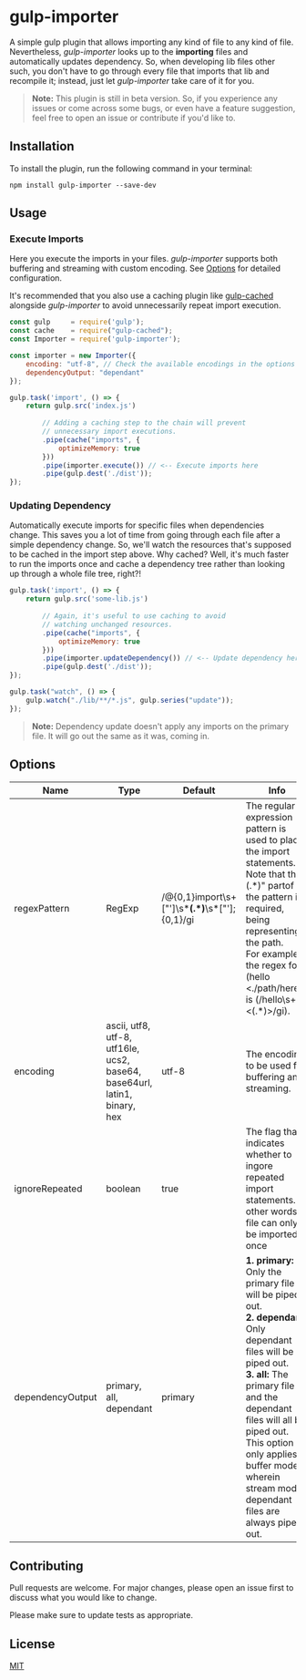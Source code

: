 # gulp-importer
A simple gulp plugin that allows importing any kind of file to any kind of file. Nevertheless, *gulp-importer* looks up to the **importing** files and automatically updates dependency. So, when developing lib files other such, you don't have to go through every file that imports that lib and recompile it; instead, just let *gulp-importer* take care of it for you.

> **Note:** This plugin is still in beta version. So, if you experience any issues or come across some bugs, or even have a feature suggestion, feel free to open an issue or contribute if you'd like to.

## Installation
To install the plugin, run the following command in your terminal:
```
npm install gulp-importer --save-dev
```

## Usage
### Execute Imports
Here you execute the imports in your files. *gulp-importer* supports both buffering and streaming with custom encoding. See [Options](https://github.com/salihkavaf/gulp-importer/blob/main/README.md#options) for detailed configuration.

It's recommended that you also use a caching plugin like [gulp-cached](https://www.npmjs.com/package/gulp-cached) alongside *gulp-importer* to avoid unnecessarily repeat import execution.
```js
const gulp     = require('gulp');
const cache    = require("gulp-cached");
const Importer = require('gulp-importer');

const importer = new Importer({
    encoding: "utf-8", // Check the available encodings in the options
    dependencyOutput: "dependant"
});

gulp.task('import', () => {
    return gulp.src('index.js')
    
        // Adding a caching step to the chain will prevent
        // unnecessary import executions.
        .pipe(cache("imports", {
            optimizeMemory: true
        }))
        .pipe(importer.execute()) // <-- Execute imports here
        .pipe(gulp.dest('./dist'));
});
```

### Updating Dependency
Automatically execute imports for specific files when dependencies change. This saves you a lot of time from going through each file after a simple dependency change. So, we'll watch the resources that's supposed to be cached in the import step above. Why cached? Well, it's much faster to run the imports once and cache a dependency tree rather than looking up through a whole file tree, right?!

```js
gulp.task('import', () => {
    return gulp.src('some-lib.js')
    
        // Again, it's useful to use caching to avoid
        // watching unchanged resources.
        .pipe(cache("imports", {
            optimizeMemory: true
        }))
        .pipe(importer.updateDependency()) // <-- Update dependency here
        .pipe(gulp.dest('./dist'));
});

gulp.task("watch", () => {
    gulp.watch("./lib/**/*.js", gulp.series("update"));
});
```
> **Note:** Dependency update doesn't apply any imports on the primary file. It will go out the same as it was, coming in.

## Options
| Name | Type | Default | Info |
|---|---|---|---|
| regexPattern | RegExp | /@{0,1}import\s+["']\s\*__(.\*)__\s\*["'];{0,1}/gi | The regular expression pattern is used to place the import statements. Note that the "(.\*)" partof  the pattern is required, being representing the path.<br>For example, the regex for (hello <./path/here>) is (/hello\s+<(.\*)>/gi). |
| encoding | ascii, utf8, utf-8, utf16le, ucs2, base64, base64url, latin1, binary, hex | utf-8 | The encoding to be used for buffering and streaming. |
| ignoreRepeated | boolean | true | The flag that indicates whether to ingore repeated import statements. In other words, a file can only be imported once |
| dependencyOutput | primary, all, dependant | primary | **1. primary:** Only the primary file will be piped out.<br>**2. dependant:** Only dependant files will be piped out.<br>**3. all:** The primary file and the dependant files will all be piped out.<br>This option only applies in buffer mode, wherein stream mode, dependant files are always piped out. |

## Contributing
Pull requests are welcome. For major changes, please open an issue first to discuss what you would like to change.

Please make sure to update tests as appropriate.

## License
[MIT](https://choosealicense.com/licenses/mit/)
